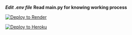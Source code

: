 ***Edit .env file***
**Read main.py for knowing working process**

[![Deploy to Render](https://render.com/images/deploy-to-render-button.svg)](https://render.com/deploy)

[![Deploy to Heroku](https://www.herokucdn.com/deploy/button.svg)](https://heroku.com/deploy?template=https://github.com/yourusername/caption-edit-bot)
